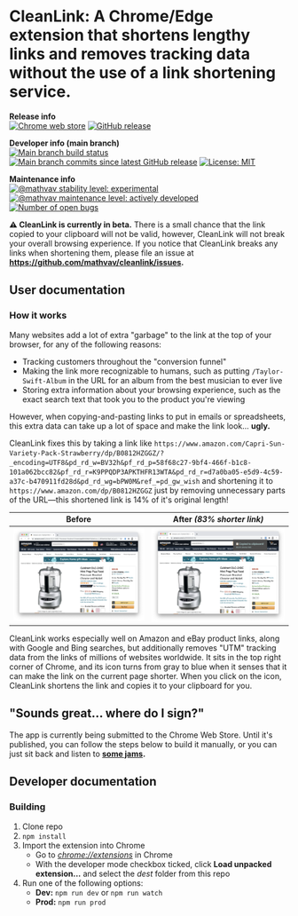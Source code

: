 # CleanLink: A Chrome/Edge extension that shortens lengthy links and removes tracking data without the use of a link shortening service.

**Release info**
<br /><!-- this br tag takes up less vertical space than a new paragraph -->
[![Chrome web store](https://img.shields.io/chrome-web-store/v/copgnnhedjdobmglcjbeojddbkhoadpg?logo=google-chrome&label=latest%20chrome%20release)](https://chrome.google.com/webstore/detail/cleanlink/copgnnhedjdobmglcjbeojddbkhoadpg)
[![GitHub release](https://img.shields.io/github/release-date/mathvav/cleanlink?label=latest%20github%20release%20date)](https://github.com/mathvav/cleanlink/releases)

**Developer info (main branch)**
<br /><!-- this br tag takes up less vertical space than a new paragraph -->
[![Main branch build status](https://img.shields.io/travis/com/mathvav/cleanlink?label=travis%20build)](https://travis-ci.com/mathvav/cleanlink)
[![Main branch commits since latest GitHub release](https://img.shields.io/github/commits-since/mathvav/cleanlink/latest?label=commits%20since%20last%20github%20release)](https://github.com/mathvav/cleanlink/commits/main)
[![License: MIT](https://img.shields.io/badge/license-MIT-1abc9c)](https://github.com/mathvav/cleanlink/blob/main/LICENSE)

**Maintenance info**
<br /><!-- this br tag takes up less vertical space than a new paragraph -->
[![@mathvav stability level: experimental](https://img.shields.io/badge/%40mathvav_stability_level-experimental-blueviolet)](https://gist.github.com/mathvav/76a115a315ec08b07728f98f99fe9a77)
[![@mathvav maintenance level: actively developed](https://img.shields.io/badge/%40mathvav_maintenance_level-actively_developed-brightgreen)](https://gist.github.com/mathvav/033a4d949e94650a68bee81d94a371b3)
[![Number of open bugs](https://img.shields.io/github/issues/mathvav/cleanlink/bug?label=bugs)](https://github.com/mathvav/cleanlink/issues?q=is%3Aopen+is%3Aissue+label%3Abug)

**⚠️ CleanLink is currently in beta.** There is a small chance that the link copied to your clipboard will not be valid, however, CleanLink will not break your overall browsing experience. If you notice that CleanLink breaks any links when shortening them, please file an issue at **https://github.com/mathvav/cleanlink/issues.**

## User documentation

### How it works

Many websites add a lot of extra "garbage" to the link at the top of your browser, for any of the following reasons:

- Tracking customers throughout the "conversion funnel"
- Making the link more recognizable to humans, such as putting `/Taylor-Swift-Album` in the URL for an album from the best musician to ever live
- Storing extra information about your browsing experience, such as the exact search text that took you to the product you're viewing

However, when copying-and-pasting links to put in emails or spreadsheets, this extra data can take up a lot of space and make the link look... **ugly.**

CleanLink fixes this by taking a link like `https://www.amazon.com/Capri-Sun-Variety-Pack-Strawberry/dp/B0812HZGGZ/?_encoding=UTF8&pd_rd_w=BV32h&pf_rd_p=58f68c27-9bf4-466f-b1c8-101a062bcc82&pf_rd_r=K9PPQDP3APKTHFR13WTA&pd_rd_r=d7a0ba05-e5d9-4c59-a37c-b470911fd28d&pd_rd_wg=bPW0M&ref_=pd_gw_wish` and shortening it to `https://www.amazon.com/dp/B0812HZGGZ` just by removing unnecessary parts of the URL—this shortened link is 14% of it's original length!

| Before                                                | After _(83% shorter link)_                          |
| ----------------------------------------------------- | --------------------------------------------------- |
| ![Before screenshot](./screenshots/github-before.png) | ![After screenshot](./screenshots/github-after.png) |

CleanLink works especially well on Amazon and eBay product links, along with Google and Bing searches, but additionally removes "UTM" tracking data from the links of millions of websites worldwide. It sits in the top right corner of Chrome, and its icon turns from gray to blue when it senses that it can make the link on the current page shorter. When you click on the icon, CleanLink shortens the link and copies it to your clipboard for you.

## "Sounds great... where do I sign?"

The app is currently being submitted to the Chrome Web Store. Until it's published, you can follow the steps below to build it manually, or you can just sit back and listen to **[some jams](https://open.spotify.com/album/34OkZVpuzBa9y40DCy0LPR?si=1LLR2S2ITGOtETeDXlMAbw).**

## Developer documentation

### Building

1. Clone repo
2. `npm install`
3. Import the extension into Chrome
	* Go to [_chrome://extensions_](chrome://extensions) in Chrome
	* With the developer mode checkbox ticked, click **Load unpacked extension...** and select the _dest_ folder from this repo
4. Run one of the following options:
	- **Dev:** `npm run dev` or `npm run watch`
	- **Prod:** `npm run prod`
